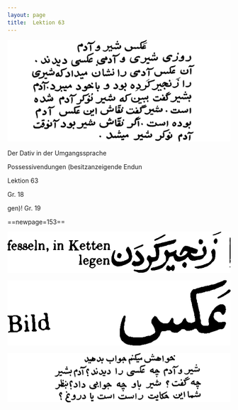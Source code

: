 ```yaml
---
layout: page
title:  Lektion 63
---
```



![image](assets/s/155.png-11.png)

Der Dativ in der Umgangssprache

Possessivendungen (besitzanzeigende Endun

Lektion 63



Gr. 18

gen)! Gr. 19



==newpage=153==

![image](assets/s/2col/156.png-02_1L.png)

![image](assets/s/2col/156.png-02_2R.png)

![image](assets/s/156.png-03.png)

